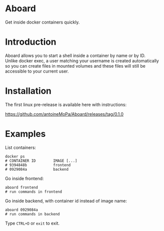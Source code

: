 # Aboard
Get inside docker containers quickly.

# Introduction
Aboard allows you to start a shell inside a container by name or by ID. Unlike docker exec, a user matching your username is created automatically so you can create files in mounted volumes and these files will still be accessible to your current user.

# Installation

The first linux pre-release is available here with instructions:

https://github.com/antoineMoPa/Aboard/releases/tag/0.1.0

# Examples

List containers:

    docker ps
    # CONTAINER ID        IMAGE [...]
    # 9394848b            frontend
    # 0929084a            backend

Go inside frontend:

    aboard frontend
    # run commands in frontend

Go inside backend, with container id instead of image name:

    aboard 0929084a
    # run commands in backend
    
Type `CTRL+D` or `exit` to exit.
